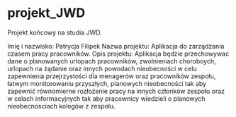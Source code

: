 # projekt_JWD
Projekt końcowy na studia JWD.

Imię i nazwisko: Patrycja Filipek
Nazwa projektu: Aplikacja do zarządzania czasem pracy pracowników.
Opis projektu: Aplikacja będzie przechowywać dane o planowanych urlopach pracowników, zwolnieniach choroboych, urlopach na żądanie oraz innych powodach nieobecności w celu zapewnienia przejrzystości dla menagerów oraz pracowników zespołu, łatwym monitorowaniu przyszłych, planowych nieobecności tak aby zapewnić równomierne rozłożenie pracy na innych członków zespołu oraz w celach informacyjnych tak aby pracownicy wiedzieli o planowych nieobecnosciach kolegów z zespołu.
